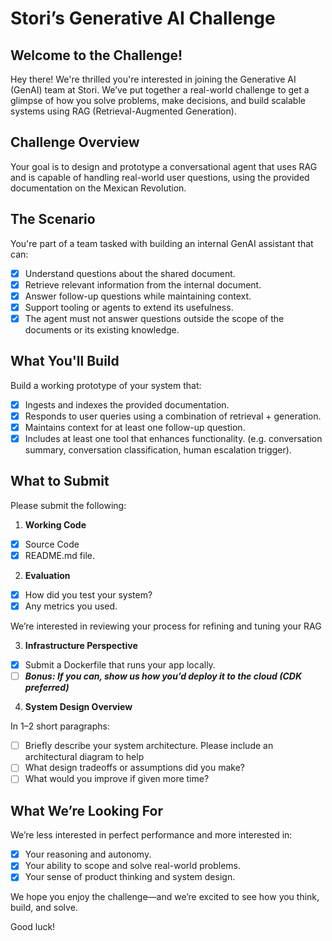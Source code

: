 # Stori’s Generative AI Challenge

## Welcome to the Challenge!

Hey there! We're thrilled you're interested in joining the Generative AI (GenAI) team at Stori. We’ve
put together a real-world challenge to get a glimpse of how you solve problems, make decisions, and build scalable systems using RAG (Retrieval-Augmented Generation).

## Challenge Overview

Your goal is to design and prototype a conversational agent that uses RAG and is capable of handling real-world user questions, using the provided documentation on the Mexican Revolution.

## The Scenario

You're part of a team tasked with building an internal GenAI assistant that can:

- [X] Understand questions about the shared document.
- [X] Retrieve relevant information from the internal document.
- [X] Answer follow-up questions while maintaining context.
- [X] Support tooling or agents to extend its usefulness.
- [X] The agent must not answer questions outside the scope of the documents or its existing knowledge.

## What You'll Build

Build a working prototype of your system that:

- [X] Ingests and indexes the provided documentation.
- [X] Responds to user queries using a combination of retrieval + generation.
- [X] Maintains context for at least one follow-up question.
- [X] Includes at least one tool that enhances functionality. (e.g. conversation summary, conversation classification, human escalation trigger).

## What to Submit

Please submit the following:

1) **Working Code**

- [X] Source Code
- [X] README.md file.

2) **Evaluation**

- [X] How did you test your system?
- [X] Any metrics you used.

We’re interested in reviewing your process for refining and tuning your RAG

3) **Infrastructure Perspective**

- [X] Submit a Dockerfile that runs your app locally.
- [ ] **_Bonus: If you can, show us how you’d deploy it to the cloud (CDK preferred)_**

4) **System Design Overview**

In 1–2 short paragraphs:

- [ ] Briefly describe your system architecture. Please include an architectural diagram to help
- [ ] What design tradeoffs or assumptions did you make?
- [ ] What would you improve if given more time?

## What We’re Looking For

We’re less interested in perfect performance and more interested in:

- [X] Your reasoning and autonomy.
- [X] Your ability to scope and solve real-world problems.
- [X] Your sense of product thinking and system design.

We hope you enjoy the challenge—and we’re excited to see how you think, build, and solve.

Good luck!
